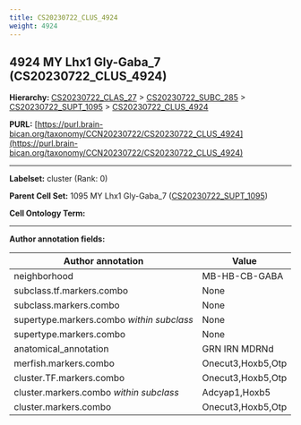 ```yaml
---
title: CS20230722_CLUS_4924
weight: 4924
---
```

## 4924 MY Lhx1 Gly-Gaba_7 (CS20230722_CLUS_4924)
<b>Hierarchy: </b>
[CS20230722_CLAS_27](../CS20230722_CLAS_27) >
[CS20230722_SUBC_285](../CS20230722_SUBC_285) >
[CS20230722_SUPT_1095](../CS20230722_SUPT_1095) >
[CS20230722_CLUS_4924](../CS20230722_CLUS_4924)

**PURL:** [https://purl.brain-bican.org/taxonomy/CCN20230722/CS20230722_CLUS_4924](https://purl.brain-bican.org/taxonomy/CCN20230722/CS20230722_CLUS_4924)

---


**Labelset:** cluster (Rank: 0)

**Parent Cell Set:** 1095 MY Lhx1 Gly-Gaba_7 ([CS20230722_SUPT_1095](../CS20230722_SUPT_1095))



**Cell Ontology Term:** 

[MARKER GENES.]: #


---

[TRANSFERRED ANNOTATIONS.]: #


[AUTHOR ANNOTATION FIELDS.]: #


**Author annotation fields:**

| Author annotation | Value |
|-------------------|-------|
|neighborhood|MB-HB-CB-GABA|
|subclass.tf.markers.combo|None|
|subclass.markers.combo|None|
|supertype.markers.combo _within subclass_|None|
|supertype.markers.combo|None|
|anatomical_annotation|GRN IRN MDRNd|
|merfish.markers.combo|Onecut3,Hoxb5,Otp|
|cluster.TF.markers.combo|Onecut3,Hoxb5,Otp|
|cluster.markers.combo _within subclass_|Adcyap1,Hoxb5|
|cluster.markers.combo|Onecut3,Hoxb5,Otp|
